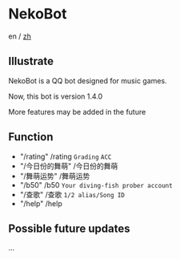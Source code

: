 # NekoBot

en / [zh](https://github.com/Nekony/NekoBot/blob/main/README_zh.md)

## Illustrate

NekoBot is a QQ bot designed for music games.

Now, this bot is version 1.4.0

More features may be added in the future

## Function

- "/rating" /rating `Grading` `ACC`
- "/今日份的舞萌" /今日份的舞萌
- "/舞萌运势" /舞萌运势
- "/b50" /b50 `Your diving-fish prober account`
- "/查歌" /查歌 `1/2 alias/Song ID`
- "/help" /help

## Possible future updates

...
